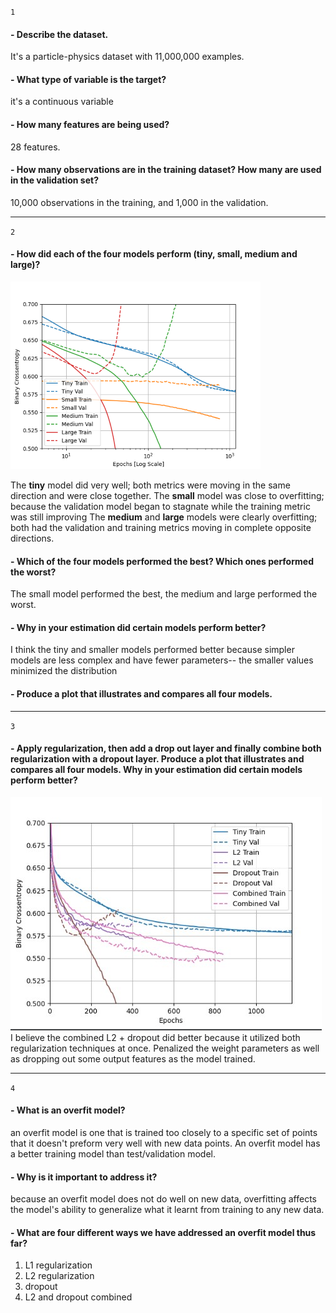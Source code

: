 `1`

#### - Describe the dataset. 
It's a particle-physics dataset with 11,000,000 examples. 
#### - What type of variable is the target? 
it's a continuous variable
#### - How many features are being used? 
28 features.
#### - How many observations are in the training dataset? How many are used in the validation set?
10,000 observations in the training, and 1,000 in the validation.
_______
`2`

#### - How did each of the four models perform (tiny, small, medium and large)? 
![img_11.png](img_11.png)

The **tiny** model did very well; both metrics were moving in the same direction and were close together.
The **small** model was close to overfitting; because the validation model began to stagnate while the training metric was still improving
The **medium** and **large** models were clearly overfitting; both had the validation and training metrics moving in complete opposite directions.

#### - Which of the four models performed the best? Which ones performed the worst? 
The small model performed the best, the medium and large performed the worst.

#### - Why in your estimation did certain models perform better? 
I think the tiny and smaller models performed better because simpler models are less complex and have fewer parameters-- the smaller values minimized the distribution
#### - Produce a plot that illustrates and compares all four models.
_________________
`3`

#### - Apply regularization, then add a drop out layer and finally combine both regularization with a dropout layer. Produce a plot that illustrates and compares all four models. Why in your estimation did certain models perform better?
![img_12.png](img_12.png)
I believe the combined L2 + dropout did better because it utilized both regularization techniques at once. Penalized the weight parameters as well as dropping out some output features as the model trained.
_________________
`4`

#### - What is an overfit model? 
an overfit model is one that is trained too closely to a specific set of points that it doesn't preform very well with new data points. An overfit model has a better training model than test/validation model.
#### - Why is it important to address it? 
because an overfit model does not do well on new data, overfitting affects the model's ability to generalize what it learnt from training to any new data.
#### - What are four different ways we have addressed an overfit model thus far?
1. L1 regularization
2. L2 regularization
3. dropout
4. L2 and dropout combined 